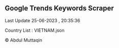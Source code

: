 

## Google Trends Keywords Scraper 
 
Last Update 25-06-2023 , 20:35:36

Country List :
VIETNAM.json



© Abdul Muttaqin 
